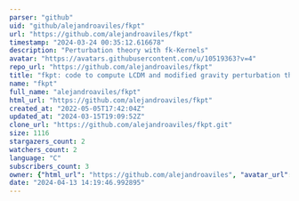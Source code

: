 ```yaml
---
parser: "github"
uid: "github/alejandroaviles/fkpt"
url: "https://github.com/alejandroaviles/fkpt"
timestamp: "2024-03-24 00:35:12.616678"
description: "Perturbation theory with fk-Kernels"
avatar: "https://avatars.githubusercontent.com/u/10519363?v=4"
repo_url: "https://github.com/alejandroaviles/fkpt"
title: "fkpt: code to compute LCDM and modified gravity perturbation theory using fk-kernels"
name: "fkpt"
full_name: "alejandroaviles/fkpt"
html_url: "https://github.com/alejandroaviles/fkpt"
created_at: "2022-05-05T17:42:04Z"
updated_at: "2024-03-15T19:09:52Z"
clone_url: "https://github.com/alejandroaviles/fkpt.git"
size: 1116
stargazers_count: 2
watchers_count: 2
language: "C"
subscribers_count: 3
owner: {"html_url": "https://github.com/alejandroaviles", "avatar_url": "https://avatars.githubusercontent.com/u/10519363?v=4", "login": "alejandroaviles", "type": "User"}
date: "2024-04-13 14:19:46.992895"
---
```

